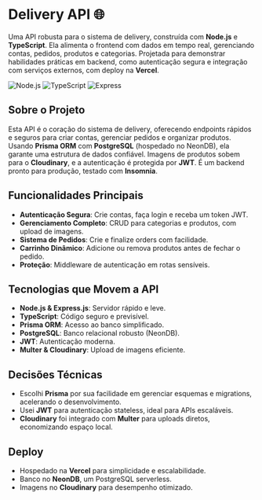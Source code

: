 # Delivery API 🌐

Uma API robusta para o sistema de delivery, construída com **Node.js** e **TypeScript**. Ela alimenta o frontend com dados em tempo real, gerenciando contas, pedidos, produtos e categorias. Projetada para demonstrar habilidades práticas em backend, como autenticação segura e integração com serviços externos, com deploy na **Vercel**.

![Node.js](https://img.shields.io/badge/Node.js-18-green) ![TypeScript](https://img.shields.io/badge/TypeScript-5-blue) ![Express](https://img.shields.io/badge/Express.js-4-000)

## Sobre o Projeto

Esta API é o coração do sistema de delivery, oferecendo endpoints rápidos e seguros para criar contas, gerenciar pedidos e organizar produtos. Usando **Prisma ORM** com **PostgreSQL** (hospedado no NeonDB), ela garante uma estrutura de dados confiável. Imagens de produtos sobem para o **Cloudinary**, e a autenticação é protegida por **JWT**. É um backend pronto para produção, testado com **Insomnia**.

## Funcionalidades Principais

- **Autenticação Segura**: Crie contas, faça login e receba um token JWT.
- **Gerenciamento Completo**: CRUD para categorias e produtos, com upload de imagens.
- **Sistema de Pedidos**: Crie e finalize orders com facilidade.
- **Carrinho Dinâmico**: Adicione ou remova produtos antes de fechar o pedido.
- **Proteção**: Middleware de autenticação em rotas sensíveis.

## Tecnologias que Movem a API

- **Node.js & Express.js**: Servidor rápido e leve.
- **TypeScript**: Código seguro e previsível.
- **Prisma ORM**: Acesso ao banco simplificado.
- **PostgreSQL**: Banco relacional robusto (NeonDB).
- **JWT**: Autenticação moderna.
- **Multer & Cloudinary**: Upload de imagens eficiente.

## Decisões Técnicas

- Escolhi **Prisma** por sua facilidade em gerenciar esquemas e migrations, acelerando o desenvolvimento.
- Usei **JWT** para autenticação stateless, ideal para APIs escaláveis.
- **Cloudinary** foi integrado com **Multer** para uploads diretos, economizando espaço local.

## Deploy

- Hospedado na **Vercel** para simplicidade e escalabilidade.
- Banco no **NeonDB**, um PostgreSQL serverless.
- Imagens no **Cloudinary** para desempenho otimizado.
